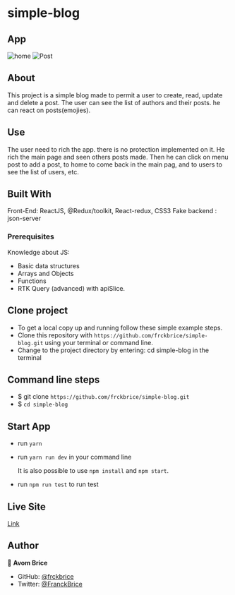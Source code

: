 # simple-blog

## App

![home](./assets/homebg.png)
![Post](./assets/post.png)

## About
This project is a simple blog made to permit a user to create, read, update and delete a post.
The user can see the list of authors and their posts. he can react on posts(emojies).

## Use

The user need to rich the app. there is no protection implemented on it. He rich the main page and
seen others posts made. Then he can click on menu post to add a post, to home to come back in the main pag,
and to users to see the list of users, etc. 

## Built With
   Front-End: ReactJS, @Redux/toolkit, React-redux, CSS3 
   Fake backend : json-server

### Prerequisites

  Knowledge about JS:

  - Basic data structures
  - Arrays and Objects
  - Functions
  - RTK Query (advanced) with apiSlice.

## Clone project 
 - To get a local copy up and running follow these simple example steps.
 - Clone this repository with
  `https://github.com/frckbrice/simple-blog.git` using your terminal or command line.
 - Change to the project directory by entering: cd simple-blog in the terminal

## Command line steps

- $ git clone `https://github.com/frckbrice/simple-blog.git`
- $ `cd simple-blog `

## Start App

- run `yarn`
- run `yarn run dev` in your command line

  It is also possible to use  `npm install` and `npm start`.
- run `npm run test` to run test

## Live Site

[Link](https://simple-blog-nine.vercel.app/)

## Author

👤 **Avom Brice**

- GitHub: [@frckbrice](https://github.com/frckbrice)
- Twitter: [@FranckBrice](https://twitter.com/FranckBrice)






